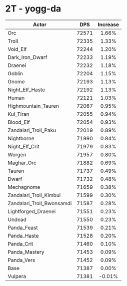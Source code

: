 # 2T - yogg-da
| Actor | DPS | Increase |
|---|:---:|:---:|
|Orc|72571|1.66%|
|Troll|72335|1.33%|
|Void_Elf|72244|1.20%|
|Dark_Iron_Dwarf|72233|1.19%|
|Draenei|72232|1.18%|
|Goblin|72204|1.15%|
|Gnome|72193|1.13%|
|Night_Elf_Haste|72192|1.13%|
|Human|72121|1.03%|
|Highmountain_Tauren|72067|0.95%|
|Kul_Tiran|72055|0.94%|
|Blood_Elf|72054|0.93%|
|Zandalari_Troll_Paku|72019|0.89%|
|Nightborne|71990|0.84%|
|Night_Elf_Crit|71979|0.83%|
|Worgen|71957|0.80%|
|Maghar_Orc|71882|0.69%|
|Tauren|71737|0.49%|
|Dwarf|71732|0.48%|
|Mechagnome|71659|0.38%|
|Zandalari_Troll_Kimbul|71599|0.30%|
|Zandalari_Troll_Bwonsamdi|71587|0.28%|
|Lightforged_Draenei|71551|0.23%|
|Undead|71550|0.23%|
|Panda_Feast|71539|0.21%|
|Panda_Haste|71528|0.20%|
|Panda_Crit|71460|0.10%|
|Panda_Mastery|71453|0.09%|
|Panda_Vers|71452|0.09%|
|Base|71387|0.00%|
|Vulpera|71381|-0.01%|
